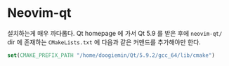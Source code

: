 # Neovim-qt 

설치하는게 매우 까다롭다. Qt homepage 에 가서 Qt 5.9 를 받은 후에 
`neovim-qt/` dir 에 존재하는 `CMakeLists.txt` 에 다음과 같은 커맨드를 
추가해야만 한다.

```cmake
set(CMAKE_PREFIX_PATH "/home/doogiemin/Qt/5.9.2/gcc_64/lib/cmake")
```
